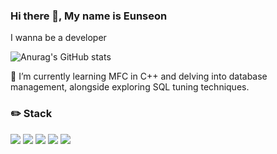 ### Hi there 👋, My name is Eunseon

I wanna be a developer


![Anurag's GitHub stats](https://github-readme-stats.vercel.app/api?username=Kwoneunseon&show_icons=true&theme=radical)

🌱 I’m currently learning MFC in C++ and delving into database management, alongside exploring SQL tuning techniques.

### ✏️ Stack

<img src="https://img.shields.io/badge/Python-3776AB?style=for-the-badge&logo=Python&logoColor=white"> <img src="https://img.shields.io/badge/microsoftsqlserver-CC2927?style=for-the-badge&logo=mssql&logoColor=white"> <img src="https://img.shields.io/badge/cplusplus-00599C?style=for-the-badge&logo=c++&logoColor=white"> <img src="https://img.shields.io/badge/github-181717?style=for-the-badge&logo=github&logoColor=white"> <img src="https://img.shields.io/badge/git-F05032?style=for-the-badge&logo=git&logoColor=white">
<!--
**Kwoneunseon/Kwoneunseon** is a ✨ _special_ ✨ repository because its `README.md` (this file) appears on your GitHub profile.

Here are some ideas to get you started:

- 🔭 I’m currently working on ...
- 🌱 I’m currently learning ...
- 👯 I’m looking to collaborate on ...
- 🤔 I’m looking for help with ...
- 💬 Ask me about ...
- 📫 How to reach me: ...
- 😄 Pronouns: ...
- ⚡ Fun fact: ...
-->
